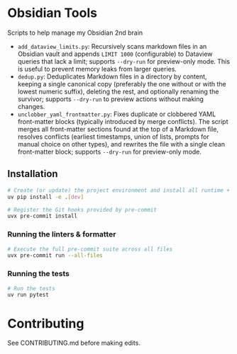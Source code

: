 # Obsidian Tools

Scripts to help manage my Obsidian 2nd brain

- `add_dataview_limits.py`: Recursively scans markdown files in an Obsidian vault and appends `LIMIT 1000` (configurable) to Dataview queries that lack a limit; supports `--dry-run` for preview-only mode. This is useful to prevent memory leaks from larger queries.
- `dedup.py`: Deduplicates Markdown files in a directory by content, keeping a single canonical copy (preferably the one without or with the lowest numeric suffix), deleting the rest, and optionally renaming the survivor; supports `--dry-run` to preview actions without making changes.
- `unclobber_yaml_frontmatter.py`: Fixes duplicate or clobbered YAML front-matter blocks (typically introduced by merge conflicts). The script merges all front-matter sections found at the top of a Markdown file, resolves conflicts (earliest timestamps, union of lists, prompts for manual choice on other types), and rewrites the file with a single clean front-matter block; supports `--dry-run` for preview-only mode.
 
## Installation

```bash
# Create (or update) the project environment and install all runtime + dev deps
uv pip install -e .[dev]

# Register the Git hooks provided by pre-commit
uvx pre-commit install
```

### Running the linters & formatter

```bash
# Execute the full pre-commit suite across all files
uvx pre-commit run --all-files
```

### Running the tests

```bash
# Run the tests
uv run pytest
```

# Contributing

See CONTRIBUTING.md before making edits.
